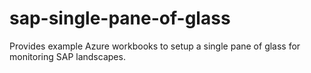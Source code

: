 # sap-single-pane-of-glass
Provides example Azure workbooks to setup a single pane of glass for monitoring SAP landscapes.
